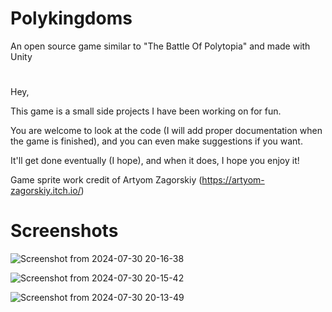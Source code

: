 # Polykingdoms
An open source game similar to "The Battle Of Polytopia" and made with Unity
# 

Hey,

This game is a small side projects I have been working on for fun.

You are welcome to look at the code (I will add proper documentation when the game is finished), and you can even make suggestions if you want.

It'll get done eventually (I hope), and when it does, I hope you enjoy it!

Game sprite work credit of Artyom Zagorskiy (https://artyom-zagorskiy.itch.io/)

# Screenshots

![Screenshot from 2024-07-30 20-16-38](https://github.com/user-attachments/assets/4bd7f46f-e563-4ec3-973b-5544187a7931)

![Screenshot from 2024-07-30 20-15-42](https://github.com/user-attachments/assets/62651879-383b-44a9-943c-ac17384ff2aa)

![Screenshot from 2024-07-30 20-13-49](https://github.com/user-attachments/assets/59166911-8526-4157-ae18-37d252e53ff9)
